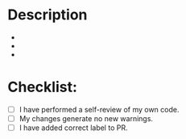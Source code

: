 # Description

-
-
-

# Checklist:

- [ ] I have performed a self-review of my own code.
- [ ] My changes generate no new warnings.
- [ ] I have added correct label to PR.
